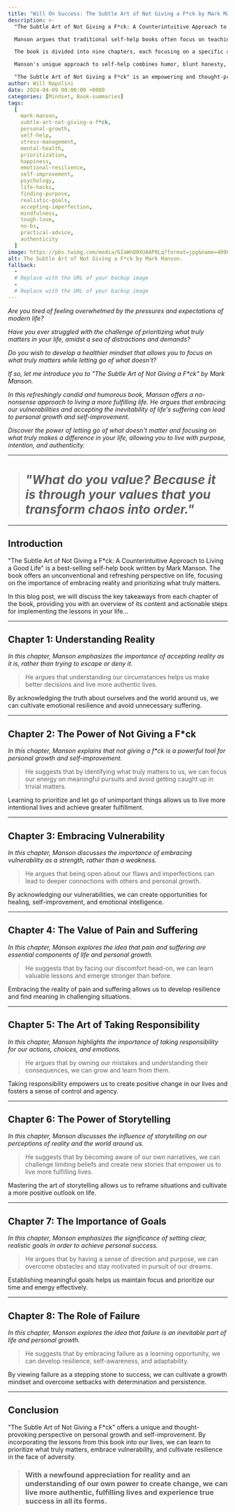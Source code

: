 ```yaml
---
title: "Will On Success: The Subtle Art of Not Giving a F*ck by Mark Manson"
description: >-
  "The Subtle Art of Not Giving a F*ck: A Counterintuitive Approach to Living a Good Life" by Mark Manson is a bold and refreshing self-help book that teaches readers how to prioritize their concerns, embrace imperfection, and live a more meaningful life. Manson's candid writing style and straightforward approach make this book an engaging read for anyone seeking practical advice on navigating the challenges of modern life.

  Manson argues that traditional self-help books often focus on teaching people how to care about everything, which can lead to stress and burnout. Instead, he advocates for a more selective approach—caring only about the things that truly matter in life. By understanding what is worth giving a f*ck about and what is not, individuals can free themselves from unnecessary stressors and cultivate a more resilient mindset.

  The book is divided into nine chapters, each focusing on a specific aspect of life that requires careful consideration: work, relationships, money, success, failure, and more. Manson offers practical advice and thought-provoking insights on how to prioritize concerns, confront fear, accept imperfection, and develop a healthier perspective on life.

  Manson's unique approach to self-help combines humor, blunt honesty, and real-world examples to create a relatable and engaging read. He encourages readers to embrace their own imperfections and recognize that everyone experiences hardships, failures, and setbacks in life. By learning to cope with these challenges and focusing on what truly matters, individuals can develop a more resilient and fulfilling life.

  "The Subtle Art of Not Giving a F*ck" is an empowering and thought-provoking guide to personal growth and self-improvement that encourages readers to take control of their lives and prioritize what truly matters. With its candid language, relatable examples, and actionable advice, this book serves as an invaluable resource for anyone seeking to live a more authentic, meaningful life.
author: Will Napolini
date: 2024-04-09 00:00:00 +0800
categories: [Mindset, Book-summaries]
tags:
  [
    mark-manson,
    subtle-art-not-giving-a-f*ck,
    personal-growth,
    self-help,
    stress-management,
    mental-health,
    prioritization,
    happiness,
    emotional-resilience,
    self-improvement,
    psychology,
    life-hacks,
    finding-purpose,
    realistic-goals,
    accepting-imperfection,
    mindfulness,
    tough-love,
    no-bs,
    practical-advice,
    authenticity
  ]
image: https://pbs.twimg.com/media/GIaWnO0XUAAP0Lq?format=jpg&name=4096x4096
alt: The Subtle Art of Not Giving a F*ck by Mark Manson.
fallback:
  -
  # Replace with the URL of your backup image
  -
  # Replace with the URL of your backup image
---
```


_Are you tired of feeling overwhelmed by the pressures and expectations of modern life?_

_Have you ever struggled with the challenge of prioritizing what truly matters in your life, amidst a sea of distractions and demands?_

_Do you wish to develop a healthier mindset that allows you to focus on what truly matters while letting go of what doesn't?_

_If so, let me introduce you to "The Subtle Art of Not Giving a F\*ck" by Mark Manson._

_In this refreshingly candid and humorous book, Manson offers a no-nonsense approach to living a more fulfilling life. He argues that embracing our vulnerabilities and accepting the inevitability of life's suffering can lead to personal growth and self-improvement._

_Discover the power of letting go of what doesn't matter and focusing on what truly makes a difference in your life, allowing you to live with purpose, intention, and authenticity._

---

> # _"What do you value? Because it is through your values that you transform chaos into order."_

---

## Introduction

"The Subtle Art of Not Giving a F\*ck: A Counterintuitive Approach to Living a Good Life" is a best-selling self-help book written by Mark Manson. The book offers an unconventional and refreshing perspective on life, focusing on the importance of embracing reality and prioritizing what truly matters.

In this blog post, we will discuss the key takeaways from each chapter of the book, providing you with an overview of its content and actionable steps for implementing the lessons in your life...

---

## Chapter 1: Understanding Reality

_In this chapter, Manson emphasizes the importance of accepting reality as it is, rather than trying to escape or deny it._

> He argues that understanding our circumstances helps us make better decisions and live more authentic lives.

By acknowledging the truth about ourselves and the world around us, we can cultivate emotional resilience and avoid unnecessary suffering.

---

## Chapter 2: The Power of Not Giving a F\*ck

_In this chapter, Manson explains that not giving a f\*ck is a powerful tool for personal growth and self-improvement._

> He suggests that by identifying what truly matters to us, we can focus our energy on meaningful pursuits and avoid getting caught up in trivial matters.

Learning to prioritize and let go of unimportant things allows us to live more intentional lives and achieve greater fulfillment.

---

## Chapter 3: Embracing Vulnerability

_In this chapter, Manson discusses the importance of embracing vulnerability as a strength, rather than a weakness._

> He argues that being open about our flaws and imperfections can lead to deeper connections with others and personal growth.

By acknowledging our vulnerabilities, we can create opportunities for healing, self-improvement, and emotional intelligence.

---

## Chapter 4: The Value of Pain and Suffering

_In this chapter, Manson explores the idea that pain and suffering are essential components of life and personal growth._

> He suggests that by facing our discomfort head-on, we can learn valuable lessons and emerge stronger than before.

Embracing the reality of pain and suffering allows us to develop resilience and find meaning in challenging situations.

---

## Chapter 5: The Art of Taking Responsibility

_In this chapter, Manson highlights the importance of taking responsibility for our actions, choices, and emotions._

> He argues that by owning our mistakes and understanding their consequences, we can grow and learn from them.

Taking responsibility empowers us to create positive change in our lives and fosters a sense of control and agency.

---

## Chapter 6: The Power of Storytelling

_In this chapter, Manson discusses the influence of storytelling on our perceptions of reality and the world around us._

> He suggests that by becoming aware of our own narratives, we can challenge limiting beliefs and create new stories that empower us to live more fulfilling lives.

Mastering the art of storytelling allows us to reframe situations and cultivate a more positive outlook on life.

---

## Chapter 7: The Importance of Goals

_In this chapter, Manson emphasizes the significance of setting clear, realistic goals in order to achieve personal success._

> He argues that by having a sense of direction and purpose, we can overcome obstacles and stay motivated in pursuit of our dreams.

Establishing meaningful goals helps us maintain focus and prioritize our time and energy effectively.

---

## Chapter 8: The Role of Failure

_In this chapter, Manson explores the idea that failure is an inevitable part of life and personal growth._

> He suggests that by embracing failure as a learning opportunity, we can develop resilience, self-awareness, and adaptability.

By viewing failure as a stepping stone to success, we can cultivate a growth mindset and overcome setbacks with determination and persistence.

---

## Conclusion

"The Subtle Art of Not Giving a F\*ck" offers a unique and thought-provoking perspective on personal growth and self-improvement. By incorporating the lessons from this book into our lives, we can learn to prioritize what truly matters, embrace vulnerability, and cultivate resilience in the face of adversity.

> ### With a newfound appreciation for reality and an understanding of our own power to create change, we can live more authentic, fulfilling lives and experience true success in all its forms.
